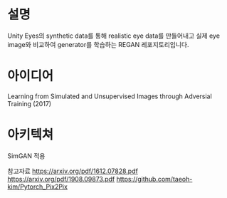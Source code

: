 # 설명
Unity Eyes의 synthetic data를 통해 realistic eye data를 만들어내고 실제 eye image와 비교하여 generator를 학습하는 REGAN 레포지토리입니다.

# 아이디어
Learning from Simulated and Unsupervised Images through Adversial Training (2017)

# 아키텍쳐
SimGAN 적용



참고자료
https://arxiv.org/pdf/1612.07828.pdf
https://arxiv.org/pdf/1908.09873.pdf
https://github.com/taeoh-kim/Pytorch_Pix2Pix
